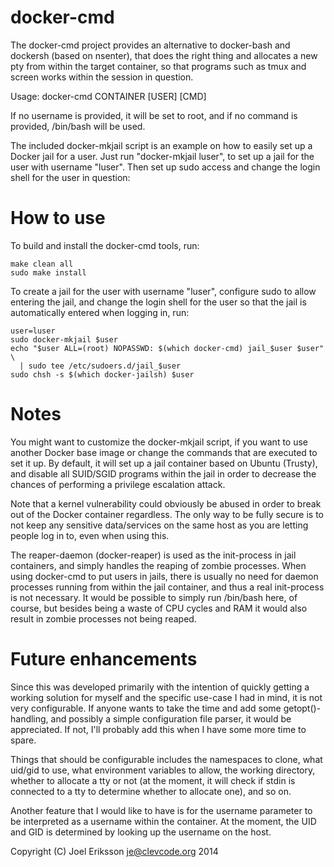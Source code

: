docker-cmd
==========

The docker-cmd project provides an alternative to docker-bash and
dockersh (based on nsenter), that does the right thing and allocates
a new pty from within the target container, so that programs such as
tmux and screen works within the session in question.

Usage: docker-cmd CONTAINER [USER] [CMD]

If no username is provided, it will be set to root, and if no command
is provided, /bin/bash will be used.

The included docker-mkjail script is an example on how to easily set
up a Docker jail for a user. Just run "docker-mkjail luser", to set up
a jail for the user with username "luser". Then set up sudo access and
change the login shell for the user in question:

How to use
==========

To build and install the docker-cmd tools, run:

```
make clean all
sudo make install
```

To create a jail for the user with username "luser", configure sudo to
allow entering the jail, and change the login shell for the user so that
the jail is automatically entered when logging in, run:

```
user=luser
sudo docker-mkjail $user
echo "$user ALL=(root) NOPASSWD: $(which docker-cmd) jail_$user $user" \
  | sudo tee /etc/sudoers.d/jail_$user
sudo chsh -s $(which docker-jailsh) $user
```

Notes
=====

You might want to customize the docker-mkjail script, if you want to
use another Docker base image or change the commands that are executed
to set it up. By default, it will set up a jail container based on
Ubuntu (Trusty), and disable all SUID/SGID programs within the jail in
order to decrease the chances of performing a privilege escalation
attack.

Note that a kernel vulnerability could obviously be abused in order to
break out of the Docker container regardless. The only way to be fully
secure is to not keep any sensitive data/services on the same host as
you are letting people log in to, even when using this.

The reaper-daemon (docker-reaper) is used as the init-process in jail
containers, and simply handles the reaping of zombie processes. When
using docker-cmd to put users in jails, there is usually no need for
daemon processes running from within the jail container, and thus a
real init-process is not necessary. It would be possible to simply run
/bin/bash here, of course, but besides being a waste of CPU cycles and
RAM it would also result in zombie processes not being reaped.

Future enhancements
===================

Since this was developed primarily with the intention of quickly getting
a working solution for myself and the specific use-case I had in mind,
it is not very configurable. If anyone wants to take the time and add
some getopt()-handling, and possibly a simple configuration file parser,
it would be appreciated. If not, I'll probably add this when I have some
more time to spare.

Things that should be configurable includes the namespaces to clone, what
uid/gid to use, what environment variables to allow, the working directory,
whether to allocate a tty or not (at the moment, it will check if stdin is
connected to a tty to determine whether to allocate one), and so on.

Another feature that I would like to have is for the username parameter
to be interpreted as a username within the container. At the moment, the
UID and GID is determined by looking up the username on the host.

Copyright (C) Joel Eriksson <je@clevcode.org> 2014
